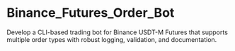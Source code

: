 # Binance_Futures_Order_Bot
Develop a CLI-based trading bot for Binance USDT-M Futures that supports multiple order types with robust logging, validation, and documentation.
